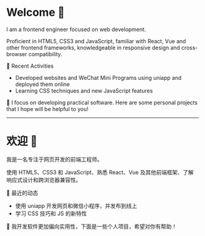 # Welcome 👋

I am a frontend engineer focused on web development.

Proficient in HTML5, CSS3 and JavaScript, familiar with React, Vue and other frontend frameworks, knowledgeable in responsive design and cross-browser compatibility.

🚀 Recent Activities
- Developed websites and WeChat Mini Programs using uniapp and deployed them online
- Learning CSS techniques and new JavaScript features

🌟 I focus on developing practical software. Here are some personal projects that I hope will be helpful to you!

---

# 欢迎 👋

我是一名专注于网页开发的前端工程师。

使用 HTML5、CSS3 和 JavaScript、熟悉 React、Vue 及其他前端框架、了解响应式设计和跨浏览器兼容性。

🚀 最近的动态
- 使用 uniapp 开发网页和微信小程序，并发布到线上
- 学习 CSS 技巧和 JS 的新特性

🌟 我开发软件更加偏向实用性，下面是一些个人项目，希望对你有帮助！
